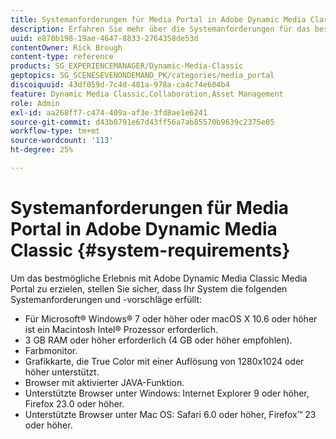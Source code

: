 ```yaml
---
title: Systemanforderungen für Media Portal in Adobe Dynamic Media Classic
description: Erfahren Sie mehr über die Systemanforderungen für das beste Erlebnis mit Media Portal in Adobe Dynamic Media Classic.
uuid: e870b198-19ae-4647-8833-2764358de53d
contentOwner: Rick Brough
content-type: reference
products: SG_EXPERIENCEMANAGER/Dynamic-Media-Classic
geptopics: SG_SCENESEVENONDEMAND_PK/categories/media_portal
discoiquuid: 43df059d-7c4d-481a-978a-ca4c74e604b4
feature: Dynamic Media Classic,Collaboration,Asset Management
role: Admin
exl-id: aa268ff7-c474-409a-af3e-3fd8ae1e6241
source-git-commit: d43b0791e67d43ff56a7ab85570b9639c2375e05
workflow-type: tm+mt
source-wordcount: '113'
ht-degree: 25%

---
```


# Systemanforderungen für Media Portal in Adobe Dynamic Media Classic {#system-requirements}

Um das bestmögliche Erlebnis mit Adobe Dynamic Media Classic Media Portal zu erzielen, stellen Sie sicher, dass Ihr System die folgenden Systemanforderungen und -vorschläge erfüllt:

* Für Microsoft® Windows® 7 oder höher oder macOS X 10.6 oder höher ist ein Macintosh Intel® Prozessor erforderlich.
* 3 GB RAM oder höher erforderlich (4 GB oder höher empfohlen).
* Farbmonitor.
* Grafikkarte, die True Color mit einer Auflösung von 1280x1024 oder höher unterstützt.
* Browser mit aktivierter JAVA-Funktion.
* Unterstützte Browser unter Windows: Internet Explorer 9 oder höher, Firefox 23.0 oder höher.
* Unterstützte Browser unter Mac OS: Safari 6.0 oder höher, Firefox™ 23 oder höher.
